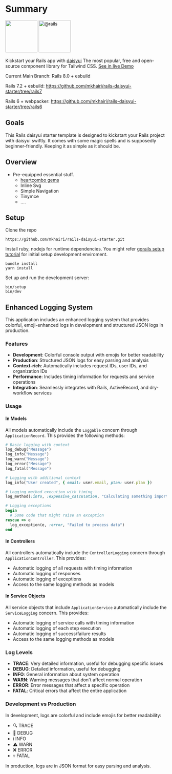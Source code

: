 # Summary

<span>
  <img src="https://raw.githubusercontent.com/saadeghi/daisyui-images/master/images/daisyui-logo/favicon-192.png" alt="" style="max-width: 100%;" width="100" height="100">
</span>
<span>
  <img itemprop="image" class="avatar" src="https://avatars.githubusercontent.com/u/4223?s=200&amp;v=4" width="100" height="100" alt="@rails" style="max-width: 100%;">
</span>

Kickstart your Rails app with [daisyui](https://daisyui.com/) The most popular, free and open-source component library for Tailwind CSS.
[See in live Demo](https://daisyui.labs.my/)

Current Main Branch: Rails 8.0 + esbuild

Rails 7.2 + esbuild: https://github.com/mkhairi/rails-daisyui-starter/tree/rails7

Rails 6 + webpacker: https://github.com/mkhairi/rails-daisyui-starter/tree/rails6

## Goals

This Rails daisyui starter template is designed to kickstart your Rails project with daisyui swiftly. It comes with some magic spells and is supposedly beginner-friendly. Keeping it as simple as it should be.

## Overview

- Pre-equipped essential stuff.
  - [heartcombo gems](https://github.com/heartcombo)
  - Inline Svg
  - Simple Navigation
  - Tinymce
  - ....

## Setup

Clone the repo

```
https://github.com/mkhairi/rails-daisyui-starter.git
```

Install ruby, nodejs for runtime dependencies. You might refer [gorails setup tutorial](https://gorails.com/setup) for initial setup development enviroment.

```
bundle install
yarn install
```

Set up and run the development server:

```
bin/setup
bin/dev
```

## Enhanced Logging System

This application includes an enhanced logging system that provides colorful, emoji-enhanced logs in development and structured JSON logs in production.

### Features

- **Development**: Colorful console output with emojis for better readability
- **Production**: Structured JSON logs for easy parsing and analysis
- **Context-rich**: Automatically includes request IDs, user IDs, and organization IDs
- **Performance**: Includes timing information for requests and service operations
- **Integration**: Seamlessly integrates with Rails, ActiveRecord, and dry-workflow services

### Usage

#### In Models

All models automatically include the `Loggable` concern through `ApplicationRecord`. This provides the following methods:

```ruby
# Basic logging with context
log_debug("Message")
log_info("Message")
log_warn("Message")
log_error("Message")
log_fatal("Message")

# Logging with additional context
log_info("User created", { email: user.email, plan: user.plan })

# Logging method execution with timing
log_method(:info, :expensive_calculation, "Calculating something important")

# Logging exceptions
begin
  # Some code that might raise an exception
rescue => e
  log_exception(e, :error, "Failed to process data")
end
```

#### In Controllers

All controllers automatically include the `ControllerLogging` concern through `ApplicationController`. This provides:

- Automatic logging of all requests with timing information
- Automatic logging of responses
- Automatic logging of exceptions
- Access to the same logging methods as models

#### In Service Objects

All service objects that include `ApplicationService` automatically include the `ServiceLogging` concern. This provides:

- Automatic logging of service calls with timing information
- Automatic logging of each step execution
- Automatic logging of success/failure results
- Access to the same logging methods as models

### Log Levels

- **TRACE**: Very detailed information, useful for debugging specific issues
- **DEBUG**: Detailed information, useful for debugging
- **INFO**: General information about system operation
- **WARN**: Warning messages that don't affect normal operation
- **ERROR**: Error messages that affect a specific operation
- **FATAL**: Critical errors that affect the entire application

### Development vs Production

In development, logs are colorful and include emojis for better readability:

- 🔍 TRACE
- 🐞 DEBUG
- ℹ️ INFO
- ⚠️ WARN
- ❌ ERROR
- 💀 FATAL

In production, logs are in JSON format for easy parsing and analysis.
